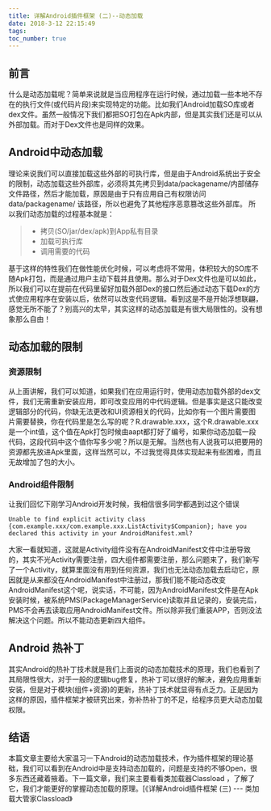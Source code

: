 ```yaml
---
title: 详解Android插件框架 (二)--动态加载
date: 2018-3-12 22:15:49
tags:
toc_number: true
---
```


## 前言
什么是动态加载呢？简单来说就是当应用程序在运行时候，通过加载一些本地不存在的执行文件(或代码片段)来实现特定的功能。比如我们Android加载SO库或者dex文件。虽然一般情况下我们都把SO打包在Apk内部，但是其实我们还是可以从外部加载。而对于Dex文件也是同样的效果。

## Android中动态加载
理论来说我们可以直接加载这些外部的可执行库，但是由于Android系统出于安全的限制，动态加载这些外部库，必须将其先拷贝到data/packagename/内部储存文件路径，然后才能加载，原因是由于只有应用自己有权限访问data/packagename/ 该路径，所以也避免了其他程序恶意篡改这些外部库。
所以我们动态加载的过程基本就是：
> * 拷贝(SO/jar/dex/apk)到App私有目录
> * 加载可执行库
> * 调用需要的代码

基于这样的特性我们在做性能优化时候，可以考虑将不常用，体积较大的SO库不随Apk打包，而是通过用户主动下载并且使用。那么对于Dex文件也是可以如此，所以我们可以在提前在代码里留好加载外部Dex的接口然后通过动态下载Dex的方式使应用程序在安装以后，依然可以改变代码逻辑。看到这是不是开始浮想联翩，感觉无所不能了？别高兴的太早，其实这样的动态加载是有很大局限性的。没有想象那么自由！

## 动态加载的限制
### 资源限制
从上面讲解，我们可以知道，如果我们在应用运行时，使用动态加载外部的dex文件，我们无需重新安装应用，即可改变应用的中代码逻辑。但是事实是这只能改变逻辑部分的代码，你缺无法更改和UI资源相关的代码，比如你有一个图片需要图片需要替换，你在代码里是怎么写的呢？R.drawable.xxx，这个R.drawable.xxx是一个int值，这个值在Apk打包时候由aapt都打好了编号，如果你动态加载一段代码，这段代码中这个值你写多少呢？所以是无解。当然也有人说我可以把要用的资源都先放进Apk里面，这样当然可以，不过我觉得具体实现起来有些困难，而且无故增加了包的大小。

### Android组件限制
让我们回忆下刚学习Android开发时候，我相信很多同学都遇到过这个错误
```
Unable to find explicit activity class {com.example.xxx/com.example.xxx.ListActivity$Companion}; have you declared this activity in your AndroidManifest.xml?  
```
大家一看就知道，这就是Activity组件没有在AndroidManifest文件中注册导致的，其实不光Activity需要注册，四大组件都需要注册，那么问题来了，我们新写了一个Activity，就算里面没有用到任何资源，我们也无法动态加载去启动它，原因就是从来都没在AndroidManifest中注册过，那我们能不能动态改变AndroidManifest这个呢，说实话，不可能，因为AndroidManifest文件是在Apk安装时候，被系统PMS(PackageManagerService)读取并且记录的，安装完后，PMS不会再去读取应用AndroidManifest文件。所以除非我们重装APP，否则没法解决这个问题。所以不能动态更新四大组件。

## Android 热补丁
其实Android的热补丁技术就是我们上面说的动态加载技术的原理，我们也看到了其局限性很大，对于一般的逻辑bug修复，热补丁可以很好的解决，避免应用重新安装，但是对于模块(组件+资源)的更新，热补丁技术就显得有点乏力。正是因为这样的原因，插件框架才被研究出来，弥补热补丁的不足，给程序员更大动态加载权限。

## 结语
本篇文章主要给大家温习一下Android的动态加载技术，作为插件框架的理论基础，我们可以看到在Android中是支持动态加载的，问题是支持的不够Open，很多东西还藏着掖着。下一篇文章，我们来主要看看类加载器Classload ，了解了它，我们才能更好的掌握动态加载的原理。[《详解Android插件框架 (三) --- 类加载大管家Classload》